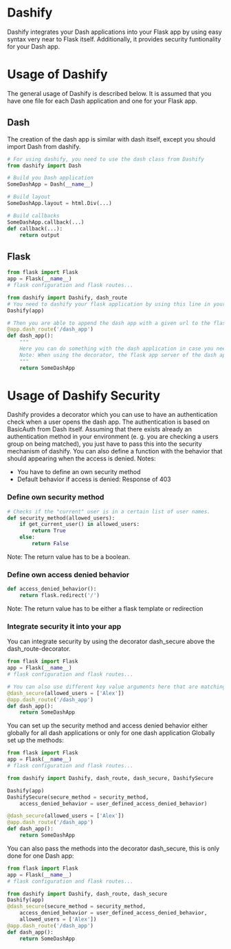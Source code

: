 # Dashify
Dashify integrates your Dash applications into your Flask app by using easy syntax very near to Flask itself. Additionally, it provides security funtionality for your Dash app.

# Usage of Dashify
The general usage of Dashify is described below. It is assumed that you have one file for each Dash application and one for your Flask app.
## Dash
The creation of the dash app is similar with dash itself, except you should import Dash from dashify.
``` python
# For using dashify, you need to use the dash class from Dashify
from dashify import Dash

# Build you Dash application 
SomeDashApp = Dash(__name__)

# Build layout
SomeDashApp.layout = html.Div(...)

# Build callbacks
SomeDashApp.callback(...)
def callback(...):
    return output
```
## Flask
```python
from flask import Flask
app = Flask(__name__)
# flask configuration and flask routes...

from dashify import Dashify, dash_route
# You need to dashify your flask application by using this line in your flask code:
Dashify(app)

# Then you are able to append the dash app with a given url to the flask app
@app.dash_route('/dash_app')
def dash_app():
    """ 
    Here you can do something with the dash application in case you need some values of the flask app configuration. 
    Note: When using the decorator, the flask app server of the dash application is changed from a temporary one to your flask application.
    """
    return SomeDashApp
```
# Usage of Dashify Security
Dashify provides a decorator which you can use to have an authentication check when a user opens the dash app. The authentication is based on BasicAuth from Dash itself.
Assuming that there exists already an authentication method in your environment (e. g. you are checking a users group on being matched), you just have to pass this into the security mechanism of dashify. You can also define a function with the behavior that should appearing when the access is denied.
Notes:
- You have to define an own security method
- Default behavior if access is denied: Response of 403
### Define own security method
```python
# Checks if the "current" user is in a certain list of user names.
def security_method(allowed_users):
    if get_current_user() in allowed_users:
        return True 
    else:
        return False
```
Note: The return value has to be a boolean.
### Define own access denied behavior
```python
def access_denied_behavior():
    return flask.redirect('/') 
```
Note: The return value has to be either a flask template or redirection
### Integrate security it into your app
You can integrate security by using the decorator dash_secure above the dash_route-decorator.
```python
from flask import Flask
app = Flask(__name__)
# flask configuration and flask routes...

# You can also use different key value arguments here that are matching your security method
@dash_secure(allowed_users = ['Alex']) 
@app.dash_route('/dash_app')
def dash_app():
    return SomeDashApp
```
You can set up the security method and access denied behavior either globally for all dash applications or only for one dash application
Globally set up the methods:
```python
from flask import Flask
app = Flask(__name__)
# flask configuration and flask routes...

from dashify import Dashify, dash_route, dash_secure, DashifySecure

Dashify(app)
DashifySecure(secure_method = security_method, 
    access_denied_behavior = user_defined_access_denied_behavior)

@dash_secure(allowed_users = ['Alex'])
@app.dash_route('/dash_app')
def dash_app():
    return SomeDashApp
```
You can also pass the methods into the decorator dash_secure, this is only done for one Dash app:
```python
from flask import Flask
app = Flask(__name__)
# flask configuration and flask routes...

from dashify import Dashify, dash_route, dash_secure
Dashify(app)
@dash_secure(secure_method = security_method,
    access_denied_behavior = user_defined_access_denied_behavior,
    allowed_users = ['Alex'])
@app.dash_route('/dash_app')
def dash_app():
    return SomeDashApp
```